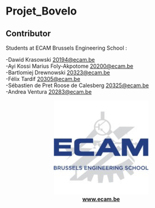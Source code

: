 # Projet_Bovelo

## Contributor

Students at ECAM Brussels Engineering School :  

-Dawid Krasowski <20194@ecam.be>  
-Ayi Kossi Marius Foly-Akpotome <20200@ecam.be>  
-Bartlomiej Drewnowski <20323@ecam.be>  
-Félix Tardif <20305@ecam.be>  
-Sébastien de Pret Roose de Calesberg <20325@ecam.be>  
-Andrea Ventura <20283@ecam.be>  

<p align="center">  
  <a href="http://www.ecam.be">
    <img src="Images/EcamLogo.jpg" alt="ECAM Brussels Engineering School" width="250">
  </a><br/> 
  <b><a href="https://www.ecam.be">www.ecam.be</a></b>
</p>
